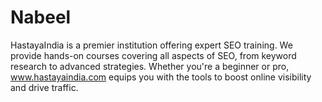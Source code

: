# Nabeel
HastayaIndia is a premier institution offering expert SEO training. We provide hands-on courses covering all aspects of SEO, from keyword research to advanced strategies. Whether you're a beginner or pro, www.hastayaindia.com equips you with the tools to boost online visibility and drive traffic.
